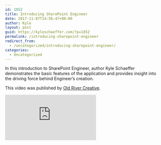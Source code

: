 ```yaml
---
id: 1852
title: Introducing SharePoint Engineer
date: 2017-11-07T14:56:47+00:00
author: Kyle
layout: post
guid: https://kyleschaeffer.com/?p=1852
permalink: /introducing-sharepoint-engineer
redirect_from:
  - /uncategorized/introducing-sharepoint-engineer/
categories:
  - Uncategorized
---
```

In this introduction to SharePoint Engineer, author Kyle Schaeffer demonstrates the basic features of the application and provides insight into the driving force behind Engineer’s creation.

This video was published by [Old River Creative](https://oldrivercreative.com/blog/introducing-sharepoint-engineer).

<div class="video-container focus">
  <iframe src="https://www.youtube.com/embed/yNjq8_1fqN8" frameborder="0" allowfullscreen="allowfullscreen"></iframe>
</div>
